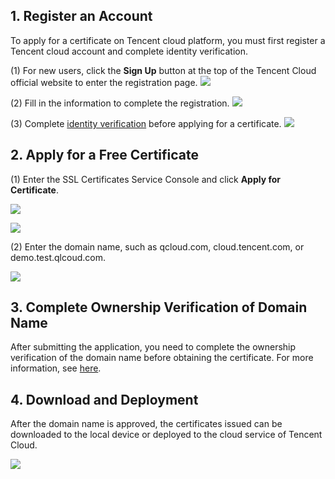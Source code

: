 ## 1. Register an Account
To apply for a certificate on Tencent cloud platform, you must first register a Tencent cloud account and complete identity verification.

(1) For new users, click the **Sign Up** button at the top of the Tencent Cloud official website to enter the registration page.
![](https://mc.qcloudimg.com/static/img/cc760f13d5e89b06ff3c48b9aeb66c63/0.png)

(2) Fill in the information to complete the registration.
![](https://mc.qcloudimg.com/static/img/663e6b293d35f1d39eff4e3cca1b5ac7/1.png)

(3) Complete [identity verification](https://intl.cloud.tencent.com/document/product/378/17985) before applying for a certificate.
![](https://mc.qcloudimg.com/static/img/b4f85ccb5ec8a9eb58040eeacfafc9d6/2.png)

## 2. Apply for a Free Certificate

(1) Enter the SSL Certificates Service Console and click **Apply for Certificate**.

![](https://mc.qcloudimg.com/static/img/2363dce283c66901c4662f48784661e7/3.png)

![](https://mc.qcloudimg.com/static/img/bcc0734866a5b04a5d14915782bb1412/4.png)

(2) Enter the domain name, such as qcloud.com, cloud.tencent.com, or demo.test.qlcoud.com.

![](https://mc.qcloudimg.com/static/img/cd4c29b2c97cfa9b250fb42631ed5642/5.png)

## 3. Complete Ownership Verification of Domain Name
After submitting the application, you need to complete the ownership verification of the domain name before obtaining the certificate. For more information, see [here](https://cloud.tencent.com/document/product/400/4142).

## 4. Download and Deployment
After the domain name is approved, the certificates issued can be downloaded to the local device or deployed to the cloud service of Tencent Cloud.

![](https://mc.qcloudimg.com/static/img/ec3b3b9f7bc50e72dbfd254fe20a2e94/6.png)

